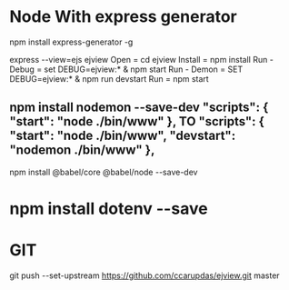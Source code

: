 Node With express generator
===========================
npm install express-generator -g
<!-- create with ejs view engine support. -->
express --view=ejs ejview
Open = cd ejview
Install = npm install
Run - Debug = set DEBUG=ejview:* & npm start
Run - Demon = SET DEBUG=ejview:* & npm run devstart
Run = npm start
<!-- Install nodemon for real time debug Dev depandency-->
npm install nodemon --save-dev
"scripts": {
    "start": "node ./bin/www"
  },
  <b>TO</b>
"scripts": {
    "start": "node ./bin/www",
    "devstart": "nodemon ./bin/www"
  },
-------------------------
<!-- Enable Babel For Multi Browser Support -->
npm install @babel/core @babel/node --save-dev
<!-- Enable DOT ENV -->
npm install dotenv --save
================================
GIT
================================
git push --set-upstream https://github.com/ccarupdas/ejview.git master